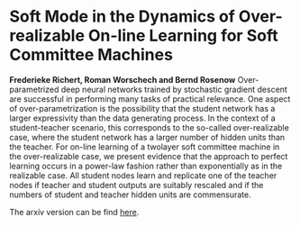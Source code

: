 # Soft Mode in the Dynamics of Over-realizable On-line Learning for Soft Committee Machines
**Frederieke Richert, Roman Worschech and Bernd Rosenow**
Over-parametrized deep neural networks trained by stochastic gradient descent are successful in
performing many tasks of practical relevance. One aspect of over-parametrization is the possibility
that the student network has a larger expressivity than the data generating process. In the context of
a student-teacher scenario, this corresponds to the so-called over-realizable case, where the student
network has a larger number of hidden units than the teacher. For on-line learning of a twolayer
soft committee machine in the over-realizable case, we present evidence that the approach to
perfect learning occurs in a power-law fashion rather than exponentially as in the realizable case.
All student nodes learn and replicate one of the teacher nodes if teacher and student outputs are
suitably rescaled and if the numbers of student and teacher hidden units are commensurate.

The arxív version can be find [here](https://arxiv.org/abs/2104.14546).
